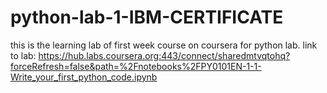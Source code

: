 # python-lab-1-IBM-CERTIFICATE
this is the learning lab of first week course on coursera for python lab.
link to lab:
https://hub.labs.coursera.org:443/connect/sharedmtvqtohq?forceRefresh=false&path=%2Fnotebooks%2FPY0101EN-1-1-Write_your_first_python_code.ipynb
